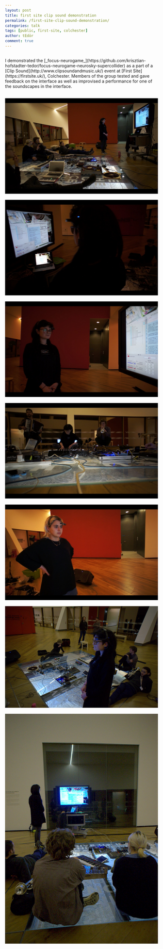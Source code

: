 ```yaml
---
layout: post
title: first site clip sound demonstration
permalink: /first-site-clip-sound-demonstration/
categories: talk
tags: [public, first-site, colchester]
author: tEdör
comment: true
---
```

<br>
I demonstrated the [_focus-neurogame_](https://github.com/krisztian-hofstadter-tedor/focus-neurogame-neurosky-supercollider) as a part of a [Clip Sound](http://www.clipsoundandmusic.uk/) event at [First Site](https://firstsite.uk/), Colchester. Members of the group tested and gave feedback on the interface as well as improvised a performance for one of the soundscapes in the interface.
<br><br>

![](../assets/img/2017-01-16-first-site-clip-sound-demo_01.jpg)
<br><br>
![](../assets/img/2017-01-16-first-site-clip-sound-demo_02.jpg)
<br><br>
![](../assets/img/2017-01-16-first-site-clip-sound-demo_03.jpg)
<br><br>
![](../assets/img/2017-01-16-first-site-clip-sound-demo_04.jpg)
<br><br>
![](../assets/img/2017-01-16-first-site-clip-sound-demo_05.jpg)
<br><br>
![](../assets/img/2017-01-16-first-site-clip-sound-demo_06.jpg)
<br><br>
![](../assets/img/2017-01-16-first-site-clip-sound-demo_07.jpg)
<br><br>

